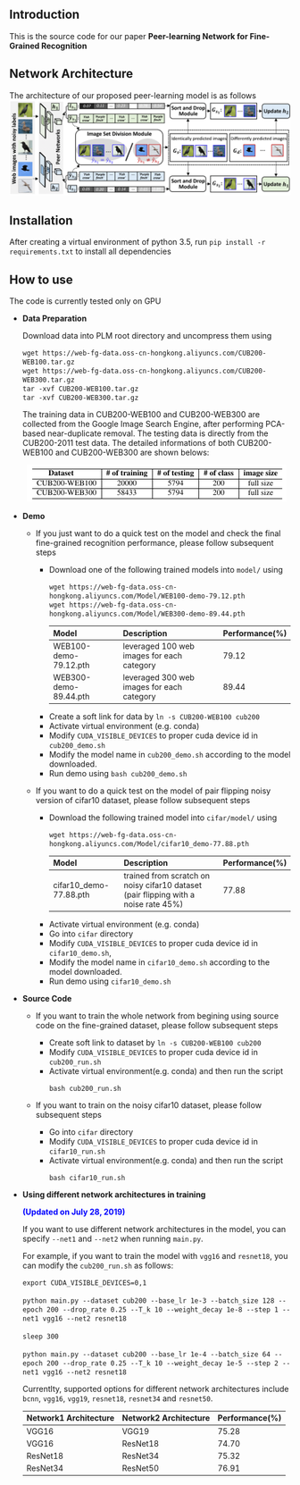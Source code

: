 Introduction
------------
This is the source code for our paper **Peer-learning Network for Fine-Grained Recognition**

Network Architecture
--------------------
The architecture of our proposed peer-learning model is as follows
![network](asserts/network_architecture.png)

Installation
------------
After creating a virtual environment of python 3.5, run `pip install -r requirements.txt` to install all dependencies

How to use
------------
The code is currently tested only on GPU
* **Data Preparation**

    Download data into PLM root directory and uncompress them using
    ```
    wget https://web-fg-data.oss-cn-hongkong.aliyuncs.com/CUB200-WEB100.tar.gz
    wget https://web-fg-data.oss-cn-hongkong.aliyuncs.com/CUB200-WEB300.tar.gz
    tar -xvf CUB200-WEB100.tar.gz
    tar -xvf CUB200-WEB300.tar.gz
    ```
    The training data in CUB200-WEB100 and CUB200-WEB300 are collected from the Google Image Search Engine, after performing PCA-based near-duplicate removal. The testing data is directly from the CUB200-2011 test data. The detailed informations of both CUB200-WEB100 and CUB200-WEB300 are shown belows:
    <!-- ![datasets](datasets.png) -->
    <p align="center">
      <img src="asserts/datasets.png">
    </p>

* **Demo**

    - If you just want to do a quick test on the model and check the final fine-grained recognition performance, please follow subsequent steps

      - Download one of the following trained models into `model/` using
          ```
          wget https://web-fg-data.oss-cn-hongkong.aliyuncs.com/Model/WEB100-demo-79.12.pth
          wget https://web-fg-data.oss-cn-hongkong.aliyuncs.com/Model/WEB300-demo-89.44.pth
          ```
          | Model                 | Description                                | Performance(%) |
          | --------------------- | ------------------------------------------ | -------------- |
          | WEB100-demo-79.12.pth | leveraged 100 web images for each category | 79.12          |
          | WEB300-demo-89.44.pth | leveraged 300 web images for each category | 89.44          |
      - Create a soft link for data by `ln -s CUB200-WEB100 cub200`
      - Activate virtual environment (e.g. conda)
      - Modify `CUDA_VISIBLE_DEVICES` to proper cuda device id in `cub200_demo.sh` 
      - Modify the model name in `cub200_demo.sh` according to the model downloaded.
      - Run demo using `bash cub200_demo.sh`

    - If you want to do a quick test on the model of pair flipping noisy version of cifar10 dataset, please follow subsequent steps
      - Download the following trained model into `cifar/model/` using
          ```
          wget https://web-fg-data.oss-cn-hongkong.aliyuncs.com/Model/cifar10_demo-77.88.pth
          ```
          | Model                   | Description                                                                          | Performance(%) |
          | ----------------------- | ------------------------------------------------------------------------------------ | -------------- |
          | cifar10_demo-77.88.pth  | trained from scratch on noisy cifar10 dataset (pair flipping with a noise rate 45%)  | 77.88          |
      - Activate virtual environment (e.g. conda)
      - Go into `cifar` directory
      - Modify `CUDA_VISIBLE_DEVICES` to proper cuda device id in `cifar10_demo.sh`, 
      - Modify the model name in `cifar10_demo.sh` according to the model downloaded.
      - Run demo using `cifar10_demo.sh`

* **Source Code**

    - If you want to train the whole network from begining using source code on the fine-grained dataset, please follow subsequent steps
    
      - Create soft link to dataset by `ln -s CUB200-WEB100 cub200`
      - Modify `CUDA_VISIBLE_DEVICES` to proper cuda device id in `cub200_run.sh`
      - Activate virtual environment(e.g. conda) and then run the script
          ```
          bash cub200_run.sh
          ```

    - If you want to train on the noisy cifar10 dataset, please follow subsequent steps
    
      - Go into `cifar` directory
      - Modify `CUDA_VISIBLE_DEVICES` to proper cuda device id in `cifar10_run.sh`
      - Activate virtual environment(e.g. conda) and then run the script
          ```
          bash cifar10_run.sh
          ```

* **Using different network architectures in training**

    <span style="color:blue"><b>(Updated on July 28, 2019)</b></span>

    If you want to use different network architectures in the model, you can specify `--net1` and `--net2` when running `main.py`. 
    
    For example, if you want to train the model with `vgg16` and `resnet18`, you can modify the `cub200_run.sh` as follows:
    ```
    export CUDA_VISIBLE_DEVICES=0,1

    python main.py --dataset cub200 --base_lr 1e-3 --batch_size 128 --epoch 200 --drop_rate 0.25 --T_k 10 --weight_decay 1e-8 --step 1 --net1 vgg16 --net2 resnet18

    sleep 300

    python main.py --dataset cub200 --base_lr 1e-4 --batch_size 64 --epoch 200 --drop_rate 0.25 --T_k 10 --weight_decay 1e-5 --step 2 --net1 vgg16 --net2 resnet18
    ```

    Currentlty, supported options for different network architectures include `bcnn`, `vgg16`, `vgg19`, `resnet18`, `resnet34` and `resnet50`.

    | Network1 Architecture | Network2 Architecture | Performance(%) |
    | --------------------- | --------------------- | -------------- |
    | VGG16                 | VGG19                 | 75.28          |
    | VGG16                 | ResNet18              | 74.70          |
    | ResNet18              | ResNet34              | 75.32          |
    | ResNet34              | ResNet50              | 76.91          |
